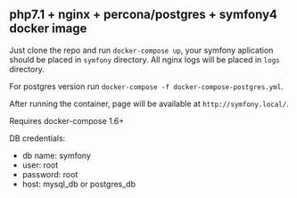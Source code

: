 ## php7.1 + nginx + percona/postgres + symfony4 docker image

Just clone the repo and run ```docker-compose up```, your symfony aplication should be placed in ```symfony``` directory. All nginx logs will be placed in `logs` directory.

For postgres version run ```docker-compose -f docker-compose-postgres.yml```.

After running the container, page will be available at ```http://symfony.local/```. 

Requires docker-compose 1.6+

DB credentials:
* db name: symfony
* user: root
* password: root
* host: mysql_db or postgres_db
